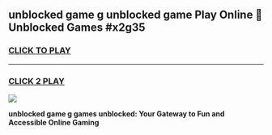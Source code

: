 
## unblocked game g unblocked game Play Online 👋 Unblocked Games #x2g35
<h3>
<a href="https://premium.freeplayer.one?title=unblocked_game_g&ref=21F">CLICK TO PLAY</a></h3>
<hr>

<h3>
<a href="https://premium.freeplayer.one?title=unblocked_game_g&ref=21F">CLICK 2 PLAY</a>
  
</h3>

<a href="https://premium.freeplayer.one?title=unblocked_game_g&ref=21F/"><img src="https://clearcache.store/games.png"></a>


**unblocked game g games unblocked: Your Gateway to Fun and Accessible Online Gaming**
